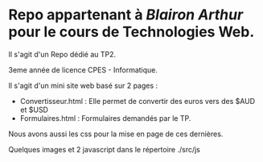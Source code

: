 # Repo appartenant à _Blairon Arthur_ pour le cours de **Technologies Web**.

Il s'agit d'un Repo dédié au TP2.

3eme année de licence CPES - Informatique.

Il s'agit d'un mini site web basé sur 2 pages :
* Convertisseur.html : Elle permet de convertir des euros vers des $AUD et $USD
* Formulaires.html : Formulaires demandés par le TP.

Nous avons aussi les css pour la mise en page de ces dernières.

Quelques images et 2 javascript dans le répertoire ./src/js

